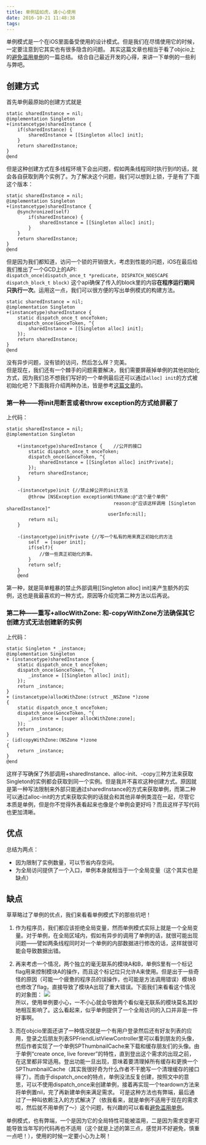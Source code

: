 ```yaml
---
title: 单例猛如虎，请小心使用
date: 2016-10-21 11:48:38
tags:
---
```

单例模式是一个在iOS里面备受使用的设计模式。但是我们在尽情使用它的时候，一定要注意到它其实也有很多隐含的问题。
其实这篇文章也相当于看了objcio上的[避免滥用单例](https://objccn.io/issue-13-2/)的一篇总结。
结合自己最近开发的心得，来讲一下单例的一些利与弊吧。
## 创建方式
首先单例最原始的创建方式就是
```objc
static sharedInstance = nil;
@implementation Singleton
+(instancetype)sharedInstance {
	if(sharedInstance) {
		sharedInstance = [[Singleton alloc] init];
	}
	return sharedInstance;
}
@end
```

但是这种创建方式在多线程环境下会出问题，假如两条线程同时执行到if的话，就会各自获取到两个实例了。为了解决这个问题，我们可以想到上锁，于是有了下面这个版本：

```objc
static sharedInstance = nil;
@implementation Singleton
+(instancetype)sharedInstance {
	@synchronized(self)
		if(sharedInstance) {
			sharedInstance = [[Singleton alloc] init];
		}
	}
	return sharedInstance;
}
@end
```
但是因为我们都知道，访问一个锁的开销很大，考虑到性能的问题，iOS在最后给我们推出了一个GCD上的API:  
`dispatch_once(dispatch_once_t *predicate,
		DISPATCH_NOESCAPE dispatch_block_t block)`
这个api确保了传入的block里的内容**在程序运行期间只执行一次**。运用这一点，我们可以很方便的写出单例模式的构建方法。

```objc
static sharedInstance = nil;
@implementation Singleton
+(instancetype)sharedInstance {
	static dispatch_once_t onceToken;
    dispatch_once(&onceToken, ^{
        sharedInstance = [[Singleton alloc] init];
    });
	return sharedInstance;
}
@end
```
没有异步问题，没有锁的访问，然后怎么样？完美。  
但是现在，我们还有一个棘手的问题需要解决，我们需要屏蔽掉单例的其他初始化方式，因为我们总不想我们写好的一个单例最后还可以通过`alloc] init`的方式被初始化吧？下面我将介绍两种办法，皆是参考[这篇文章](http://www.jianshu.com/p/7486ebfcd93b)的。

### 第一种——将init用断言或者throw exception的方式给屏蔽了
上代码：
```objc
static sharedInstance = nil;
@implementation Singleton

	+(instancetype)sharedInstance {    //公开的接口
		static dispatch_once_t onceToken;
	    dispatch_once(&onceToken, ^{
	        sharedInstance = [[Singleton alloc] initPrivate];
	    });
		return sharedInstance;
	}  

	-(instancetype)init {//禁止掉公开的init方法
	    @throw [NSException exceptionWithName:@"这个是个单例"
	                                   reason:@"应该这样调用 [Singleton sharedInstance]"
	                                 userInfo:nil];
	    return nil;
	}  

	-(instancetype)initPrivate {//写一个私有的用来真正初始化的方法
	    self  = [super init];
	    if(self){
	    	//做一些真正初始化的事。
	    }
	    return self;
	}
	@end
```
第一种，就是简单粗暴的禁止外部调用[[Singleton alloc] init]来产生额外的实例，这也是我最喜欢的一种方式，原因等介绍完第二种方法以后再说。

### 第二种——重写+allocWithZone: 和-copyWithZone方法确保其它创建方式无法创建新的实例
上代码：
```objc
static Singleton * _instance;
@implementation Singleton
+ (instancetype)sharedInstance {
    static dispatch_once_t onceToken;
    dispatch_once(&onceToken, ^{
        _instance = [[Singleton alloc] init];
    });
    return _instance;
}
+ (instancetype)allocWithZone:(struct _NSZone *)zone
{
    static dispatch_once_t onceToken;
    dispatch_once(&onceToken, ^{
        _instance = [super allocWithZone:zone];
    });
    return _instance;
}
- (id)copyWithZone:(NSZone *)zone
{
    return _instance;
}
@end
```
这样子写确保了外部调用+sharedInstance、alloc-init、-copy三种方法来获取Singleton的实例都会获取到同一个实例。但是我并不喜欢这种创建方式。原因就是第一种写法限制来外部只能通过sharedInstance的方式来获取单例，而第二种可以通过alloc-init的方式来获取实例的话就会和其他非单例类混在一起，尽管它本质是单例，但是你不觉得外表看起来也像是个单例会更好吗？而且这样子写代码也更加清晰。  

## 优点
总结为两点：
* 因为限制了实例数量，可以节省内存空间。
* 为全局访问提供了一个入口，单例本身就相当于一个全局变量（这个其实也是缺点）

## 缺点
草草略过了单例的优点，我们来看看单例模式下的那些坑吧！  

1. 作为程序员，我们都应该拒绝全局变量，然而单例模式实际上就是一个全局变量。对于单例，在全局区域内，假如有异步的调用了单例的话，就很可能出现问题——譬如两条线程同时对一个单例的内部数据进行修改的话，这样就很可能会导致数据出错。

2. 再来考虑一个情况，两个独立的毫无联系的模块A和B，单例S里有一个标记flag用来控制模块A的操作，而且这个标记位只允许A来使用。但是出于一些奇怪的原因（可能一个疲惫的程序员的误操作，也可能是方法调用错误）模块B也修改了flag，直接导致了模块A出现了重大错误。下面我们来看看这个情况的对象图：
![](/images/单例——模块互相影响.png)  
所以，使用单例要小心，一不小心就会导致两个看似毫无联系的模块莫名其妙地相互影响了。这么看起来，似乎单例提供了一个全局访问的入口并非是一件好事啊。  

3. 而在objcio里面还讲了一种情况就是一个有用户登录然后还有好友列表的应用，登录之后朋友列表SPFriendListViewController里可以看到朋友的头像，然后作者实现了一个单例SPThumbnailCache来下载和缓存朋友们的头像。由于单例“create once, live forever”的特性，直到登出这个需求的出现之前，在这里都非常适用。登出功能一旦出现，意味着要清理掉所有缓存和更换一个SPThumbnailCache（其实我很好奇为什么作者不干脆写一个清理缓存的接口得了）。而由于dispatch_once的特点，单例没法反复创建，按照文中的意思，可以不使用dispatch_once来创建单例，接着再实现一个teardown方法来将单例置nil，完了再新建单例来满足需求。
    可是这种方法也有弊端，最后通过了一种叫依赖注入的方式解决了（依我看来，就是单例不适用于现在的需求啦，然后就不用单例了～）这个问题，有兴趣的可以看看[避免滥用单例](https://objccn.io/issue-13-2/)。

单例模式，也有弊端，一个是因为它的全局特性可能被滥用，二是因为需求变更可能导致当年写的代码再也不适用（这个就是上述的第三点，感觉并不好避免，慎重一点吧！），使用的时候一定要小心为上啊！
